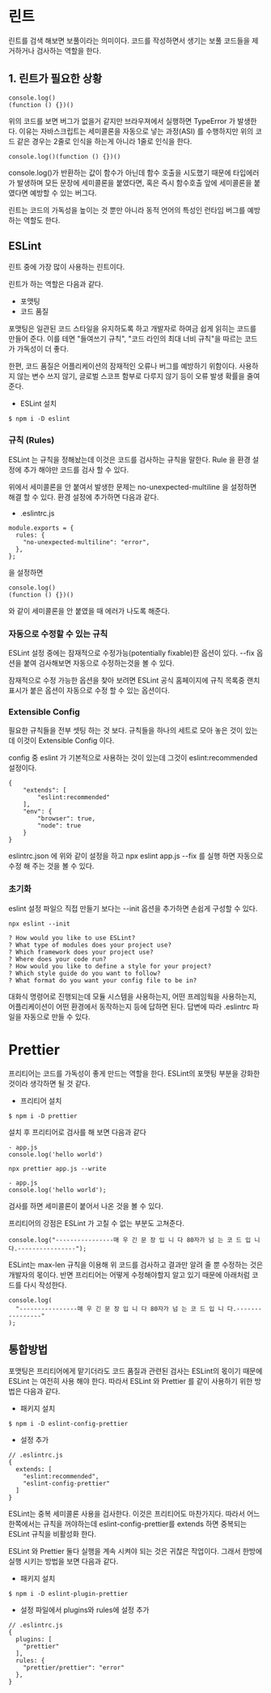 # 린트

린트를 검색 해보면 보풀이라는 의미이다.
코드를 작성하면서 생기는 보풀 코드들을 제거하거나 검사하는 역할을 한다.

## 1. 린트가 필요한 상황

```
console.log()
(function () {})()
```

위의 코드를 보면 버그가 없을거 같지만 브라우져에서 실행하면 TypeError 가 발생한다.
이유는 자바스크립트는 세미콜론을 자동으로 넣는 과정(ASI) 를 수행하지만
위의 코드 같은 경우는 2줄로 인식을 하는게 아니라 1줄로 인식을 한다.

```
console.log()(function () {})()
```

console.log()가 반환하는 값이 함수가 아닌데 함수 호출을 시도했기 때문에 타입에러가 발생하며 모든 문장에 세미콜론을 붙였다면, 혹은 즉시 함수호출 앞에 세미콜론을 붙였다면 예방할 수 있는 버그다.

린트는 코드의 가독성을 높이는 것 뿐만 아니라 동적 언어의 특성인 런타임 버그를 예방하는 역할도 한다.

## ESLint

린트 중에 가장 많이 사용하는 린트이다.

린트가 하는 역할은 다음과 같다.

- 포맷팅
- 코드 품질

포맷팅은 일관된 코드 스타일을 유지하도록 하고 개발자로 하여금 쉽게 읽히는 코드를 만들어 준다. 이를 테면 "들여쓰기 규칙", "코드 라인의 최대 너비 규칙"을 따르는 코드가 가독성이 더 좋다.

한편, 코드 품질은 어플리케이션의 잠재적인 오류나 버그를 예방하기 위함이다. 사용하지 않는 변수 쓰지 않기, 글로벌 스코프 함부로 다루지 않기 등이 오류 발생 확률을 줄여 준다.

- ESLint 설치

```
$ npm i -D eslint
```

### 규칙 (Rules)

ESLint 는 규칙을 정해놨는데 이것은 코드를 검사하는 규칙을 말한다.
Rule 을 환경 설정에 추가 해야만 코드를 검사 할 수 있다.

위에서 세미콜론을 안 붙여서 발생한 문제는 no-unexpected-multiline 을 설정하면 해결 할 수 있다.
환경 설정에 추가하면 다음과 같다.

- .eslintrc.js

```
module.exports = {
  rules: {
    "no-unexpected-multiline": "error",
  },
};

```
을 설정하면 

```
console.log()
(function () {})()
```
와 같이 세미콜론을 안 붙였을 때 에러가 나도록 해준다.

### 자동으로 수정할 수 있는 규칙

ESLint 설정 중에는 잠재적으로 수정가능(potentially fixable)한 옵션이 있다.
--fix 옵션을 붙여 검사해보면 자동으로 수정하는것을 볼 수 있다.

잠재적으로 수정 가능한 옵션을 찾아 보려면 ESLint 공식 홈페이지에 규칙 목록중 
랜치 표시가 붙은 옵션이 자동으로 수정 할 수 있는 옵션이다.

### Extensible Config

필요한 규칙들을 전부 셋팅 하는 것 보다. 규칙들을 하나의 세트로 모아 놓은 것이 있는데 이것이 Extensible Config 이다.

config 중 eslint 가 기본적으로 사용하는 것이 있는데 그것이 eslint:recommended 설정이다.

```
{
    "extends": [
        "eslint:recommended"
    ],
    "env": {
        "browser": true,
        "node": true
    }
}
```
eslintrc.json 에 위와 같이 설정을 하고 
npx eslint app.js --fix 를 실행 하면 자동으로 수정 해 주는 것을 볼 수 있다.

### 초기화 

eslint 설정 파일으 직접 만들기 보다는 --init 옵션을 추가하면 손쉽게 구성할 수 있다.

```
npx eslint --init

? How would you like to use ESLint?
? What type of modules does your project use?
? Which framework does your project use?
? Where does your code run?
? How would you like to define a style for your project?
? Which style guide do you want to follow?
? What format do you want your config file to be in?
```

대화식 명령어로 진행되는데 모듈 시스템을 사용하는지, 어떤 프레임웍을 사용하는지, 어플리케이션이 어떤 환경에서 동작하는지 등에 답하면 된다. 
답변에 따라 .eslintrc 파일을 자동으로 만들 수 있다.

# Prettier

프리티어는 코드를 가독성이 좋게 만드는 역할을 한다.
ESLint의 포맷팅 부분을 강화한 것이라 생각하면 될 것 같다.

- 프리티어 설치

```
$ npm i -D prettier
```

설치 후 프리티어로 검사를 해 보면 다음과 같다

```
- app.js
console.log('hello world')

npx prettier app.js --write

- app.js
console.log('hello world');

```
검사를 하면 세미콜론이 붙어서 나온 것을 볼 수 있다.

프리티어의 강점은 ESLint 가 고칠 수 없는 부분도 고쳐준다.

```
console.log("----------------매 우 긴 문 장 입 니 다 80자가 넘 는 코 드 입 니 다.----------------");
```

ESLint는 max-len 규칙을 이용해 위 코드를 검사하고 결과만 알려 줄 뿐 수정하는 것은 개발자의 몫이다. 
반면 프리티어는 어떻게 수정해야할지 알고 있기 때문에 아래처럼 코드를 다시 작성한다.

```
console.log(
  "----------------매 우 긴 문 장 입 니 다 80자가 넘 는 코 드 입 니 다.----------------"
);
```

## 통합방법

포맷팅은 프리티어에게 맡기더라도 코드 품질과 관련된 검사는 ESLint의 몫이기 때문에 ESLint 는 여전히 사용 해야 한다.
따라서 ESLint 와 Prettier 를 같이 사용하기 위한 방법은 다음과 같다.

- 패키지 설치

```
$ npm i -D eslint-config-prettier
```

- 설정 추가

```
// .eslintrc.js
{
  extends: [
    "eslint:recommended",
    "eslint-config-prettier"
  ]
}
```

ESLint는 중복 세미콜론 사용을 검사한다. 
이것은 프리티어도 마찬가지다. 
따라서 어느 한쪽에서는 규칙을 꺼야하는데 eslint-config-prettier를 extends 하면 중복되는 ESLint 규칙을 비활성화 한다.

ESLint 와 Prettier 둘다 실행을 계속 시켜야 되는 것은 귀찮은 작업이다.
그래서 한방에 실행 시키는 방법을 보면 다음과 같다.

- 패키지 설치

```
$ npm i -D eslint-plugin-prettier
```

- 설정 파일에서 plugins와 rules에 설정 추가
```
// .eslintrc.js
{
  plugins: [
    "prettier"
  ],
  rules: {
    "prettier/prettier": "error"
  },
}
```